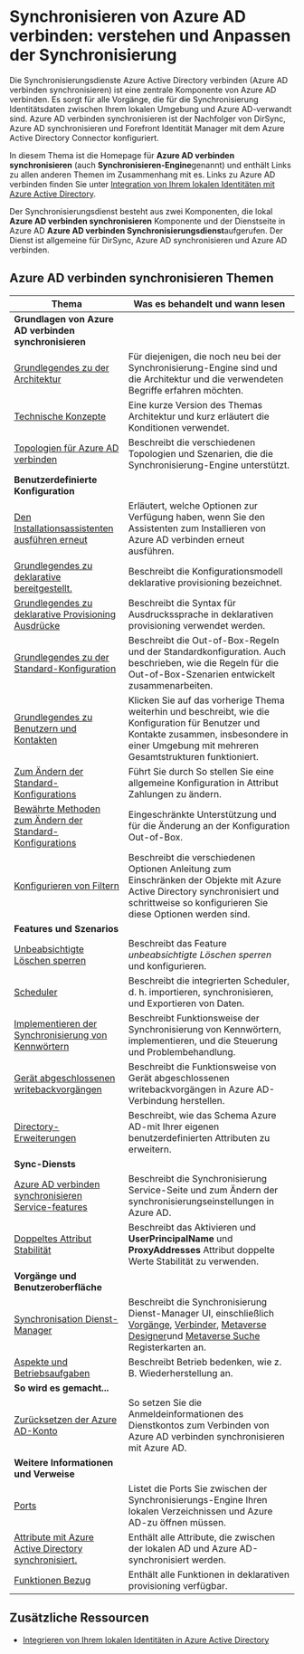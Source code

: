 <properties
    pageTitle="Synchronisieren von Azure AD verbinden: verstehen und Anpassen der Synchronisierung | Microsoft Azure"
    description="Erläutert, wie Azure AD verbinden synchronisieren funktioniert und so anpassen."
    services="active-directory"
    documentationCenter=""
    authors="andkjell"
    manager="femila"
    editor=""/>

<tags
    ms.service="active-directory"
    ms.workload="identity"
    ms.tgt_pltfrm="na"
    ms.devlang="na"
    ms.topic="article"
    ms.date="08/29/2016"
    ms.author="markusvi;andkjell"/>


# <a name="azure-ad-connect-sync-understand-and-customize-synchronization"></a>Synchronisieren von Azure AD verbinden: verstehen und Anpassen der Synchronisierung
Die Synchronisierungsdienste Azure Active Directory verbinden (Azure AD verbinden synchronisieren) ist eine zentrale Komponente von Azure AD verbinden. Es sorgt für alle Vorgänge, die für die Synchronisierung Identitätsdaten zwischen Ihrem lokalen Umgebung und Azure AD-verwandt sind. Azure AD verbinden synchronisieren ist der Nachfolger von DirSync, Azure AD synchronisieren und Forefront Identität Manager mit dem Azure Active Directory Connector konfiguriert.

In diesem Thema ist die Homepage für **Azure AD verbinden synchronisieren** (auch **Synchronisieren-Engine**genannt) und enthält Links zu allen anderen Themen im Zusammenhang mit es. Links zu Azure AD verbinden finden Sie unter [Integration von Ihrem lokalen Identitäten mit Azure Active Directory](active-directory-aadconnect.md).

Der Synchronisierungsdienst besteht aus zwei Komponenten, die lokal **Azure AD verbinden synchronisieren** Komponente und der Dienstseite in Azure AD **Azure AD verbinden Synchronisierungsdienst**aufgerufen. Der Dienst ist allgemeine für DirSync, Azure AD synchronisieren und Azure AD verbinden.

## <a name="azure-ad-connect-sync-topics"></a>Azure AD verbinden synchronisieren Themen

Thema | Was es behandelt und wann lesen
----- | -----
**Grundlagen von Azure AD verbinden synchronisieren** |
[Grundlegendes zu der Architektur](active-directory-aadconnectsync-understanding-architecture.md) | Für diejenigen, die noch neu bei der Synchronisierung-Engine sind und die Architektur und die verwendeten Begriffe erfahren möchten.
[Technische Konzepte](active-directory-aadconnectsync-technical-concepts.md) | Eine kurze Version des Themas Architektur und kurz erläutert die Konditionen verwendet.
[Topologien für Azure AD verbinden](active-directory-aadconnect-topologies.md) | Beschreibt die verschiedenen Topologien und Szenarien, die die Synchronisierung-Engine unterstützt.
**Benutzerdefinierte Konfiguration** |
[Den Installationsassistenten ausführen erneut](active-directory-aadconnectsync-installation-wizard.md) | Erläutert, welche Optionen zur Verfügung haben, wenn Sie den Assistenten zum Installieren von Azure AD verbinden erneut ausführen.
[Grundlegendes zu deklarative bereitgestellt.](active-directory-aadconnectsync-understanding-declarative-provisioning.md)| Beschreibt die Konfigurationsmodell deklarative provisioning bezeichnet.
[Grundlegendes zu deklarative Provisioning Ausdrücke](active-directory-aadconnectsync-understanding-declarative-provisioning-expressions.md) | Beschreibt die Syntax für Ausdruckssprache in deklarativen provisioning verwendet werden.
[Grundlegendes zu der Standard-Konfiguration](active-directory-aadconnectsync-understanding-default-configuration.md)| Beschreibt die Out-of-Box-Regeln und der Standardkonfiguration. Auch beschrieben, wie die Regeln für die Out-of-Box-Szenarien entwickelt zusammenarbeiten.
[Grundlegendes zu Benutzern und Kontakten](active-directory-aadconnectsync-understanding-users-and-contacts.md) | Klicken Sie auf das vorherige Thema weiterhin und beschreibt, wie die Konfiguration für Benutzer und Kontakte zusammen, insbesondere in einer Umgebung mit mehreren Gesamtstrukturen funktioniert.
[Zum Ändern der Standard-Konfigurations](active-directory-aadconnectsync-change-the-configuration.md) | Führt Sie durch So stellen Sie eine allgemeine Konfiguration in Attribut Zahlungen zu ändern.
[Bewährte Methoden zum Ändern der Standard-Konfigurations](active-directory-aadconnectsync-best-practices-changing-default-configuration.md) | Eingeschränkte Unterstützung und für die Änderung an der Konfiguration Out-of-Box.
[Konfigurieren von Filtern](active-directory-aadconnectsync-configure-filtering.md) | Beschreibt die verschiedenen Optionen Anleitung zum Einschränken der Objekte mit Azure Active Directory synchronisiert und schrittweise so konfigurieren Sie diese Optionen werden sind.
**Features und Szenarios** |
[Unbeabsichtigte Löschen sperren](active-directory-aadconnectsync-feature-prevent-accidental-deletes.md) | Beschreibt das Feature *unbeabsichtigte Löschen sperren* und konfigurieren.
[Scheduler](active-directory-aadconnectsync-feature-scheduler.md) | Beschreibt die integrierten Scheduler, d. h. importieren, synchronisieren, und Exportieren von Daten.
[Implementieren der Synchronisierung von Kennwörtern](active-directory-aadconnectsync-implement-password-synchronization.md) | Beschreibt Funktionsweise der Synchronisierung von Kennwörtern, implementieren, und die Steuerung und Problembehandlung.
[Gerät abgeschlossenen writebackvorgängen](active-directory-aadconnect-feature-device-writeback.md) | Beschreibt die Funktionsweise von Gerät abgeschlossenen writebackvorgängen in Azure AD-Verbindung herstellen.
[Directory-Erweiterungen](active-directory-aadconnectsync-feature-directory-extensions.md) | Beschreibt, wie das Schema Azure AD-mit Ihrer eigenen benutzerdefinierten Attributen zu erweitern.
**Sync-Diensts** |
[Azure AD verbinden synchronisieren Service-features](active-directory-aadconnectsyncservice-features.md) | Beschreibt die Synchronisierung Service-Seite und zum Ändern der synchronisierungseinstellungen in Azure AD.
[Doppeltes Attribut Stabilität](active-directory-aadconnectsyncservice-duplicate-attribute-resiliency.md) | Beschreibt das Aktivieren und **UserPrincipalName** und **ProxyAddresses** Attribut doppelte Werte Stabilität zu verwenden.
**Vorgänge und Benutzeroberfläche** |
[Synchronisation Dienst-Manager](active-directory-aadconnectsync-service-manager-ui.md) | Beschreibt die Synchronisierung Dienst-Manager UI, einschließlich [Vorgänge](active-directory-aadconnectsync-service-manager-ui-operations.md), [Verbinder](active-directory-aadconnectsync-service-manager-ui-connectors.md), [Metaverse Designer](active-directory-aadconnectsync-service-manager-ui-mvdesigner.md)und [Metaverse Suche](active-directory-aadconnectsync-service-manager-ui-mvsearch.md) Registerkarten an.
[Aspekte und Betriebsaufgaben](active-directory-aadconnectsync-operations.md) | Beschreibt Betrieb bedenken, wie z. B. Wiederherstellung an.
**So wird es gemacht...** |
[Zurücksetzen der Azure AD-Konto](active-directory-aadconnectsync-howto-azureadaccount.md) | So setzen Sie die Anmeldeinformationen des Dienstkontos zum Verbinden von Azure AD verbinden synchronisieren mit Azure AD.
**Weitere Informationen und Verweise** |
[Ports](active-directory-aadconnect-ports.md) | Listet die Ports Sie zwischen der Synchronisierungs-Engine Ihren lokalen Verzeichnissen und Azure AD-zu öffnen müssen.
[Attribute mit Azure Active Directory synchronisiert.](active-directory-aadconnectsync-attributes-synchronized.md) | Enthält alle Attribute, die zwischen der lokalen AD und Azure AD-synchronisiert werden.
[Funktionen Bezug](active-directory-aadconnectsync-functions-reference.md) | Enthält alle Funktionen in deklarativen provisioning verfügbar.

## <a name="additional-resources"></a>Zusätzliche Ressourcen

* [Integrieren von Ihrem lokalen Identitäten in Azure Active Directory](active-directory-aadconnect.md)
